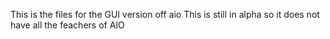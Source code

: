 This is the files for the GUI version off aio
This is still in alpha so it does not have all the feachers of AIO
